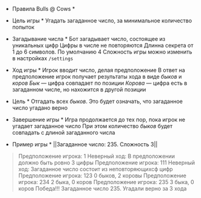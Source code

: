 * Правила Bulls @ Cows *

* Цель игры *
Угадать загаданное число, за минимальное количество попыток

* Загадывание числа *
Бот загадывает число, состоящее из уникальных цифр
Цифры в числе не повторяются
Длинна секрета от 1 до 6 символов. По умолчанию 4
Сложность игры можно изменить в настройках `/settings`

* Ход игры *
Игрок вводит число, делая предположение
В ответ на предположение игрок получает результаты хода в виде _быков_ и _коров_
_Бык_ — цифра совпадает по позиции
_Корова_ — цифра есть в загаданном числе, но нахожится в другой позиции

* Цель *
Отгадать всех _быков_. Это будет означать, что загаданное число угадано верно

* Завершение игры *
Игра продолжается до тех пор, пока игрок не угадает загаданное число
При этом количество _быков_ будет совпадать с длиной загаданного числа

* Пример игры *
||Загаданное число: 235. Сложность 3||
>Предположение игрока: 1
>Неверный ход: В предположении должно быть ровно 3 цифры
>Предположение игрока: 111
>Неверный ход: Загаданное число состоит из неповторяющихсф цифр
>Предположение игрока: 123
>0 быков, 2 коровы
>Предположение игрока: 234
>2 быка, 0 коров
>Предположение игрока: 235
>3 быка, 0 коров
>Победа!!! Загаданное число 235. Угадали верно за 3 хода
